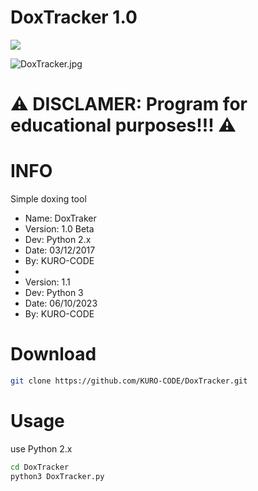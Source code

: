 # DoxTracker 1.0
![](https://img.shields.io/badge/DoxTracker-Python-blue.svg)

![DoxTracker.jpg](https://github.com/KURO-CODE/DoxTracker/blob/master/DoxTracker.jpg)


# ⚠️ DISCLAMER: Program for educational purposes!!! ⚠️

# INFO
Simple doxing tool

* Name: DoxTraker
* Version: 1.0 Beta
* Dev: Python 2.x
* Date: 03/12/2017
* By: KURO-CODE
*
* Version: 1.1
* Dev: Python 3
* Date: 06/10/2023
* By: KURO-CODE

# Download
```bash
git clone https://github.com/KURO-CODE/DoxTracker.git
```

# Usage
use Python 2.x
```bash
cd DoxTracker
python3 DoxTracker.py
```

